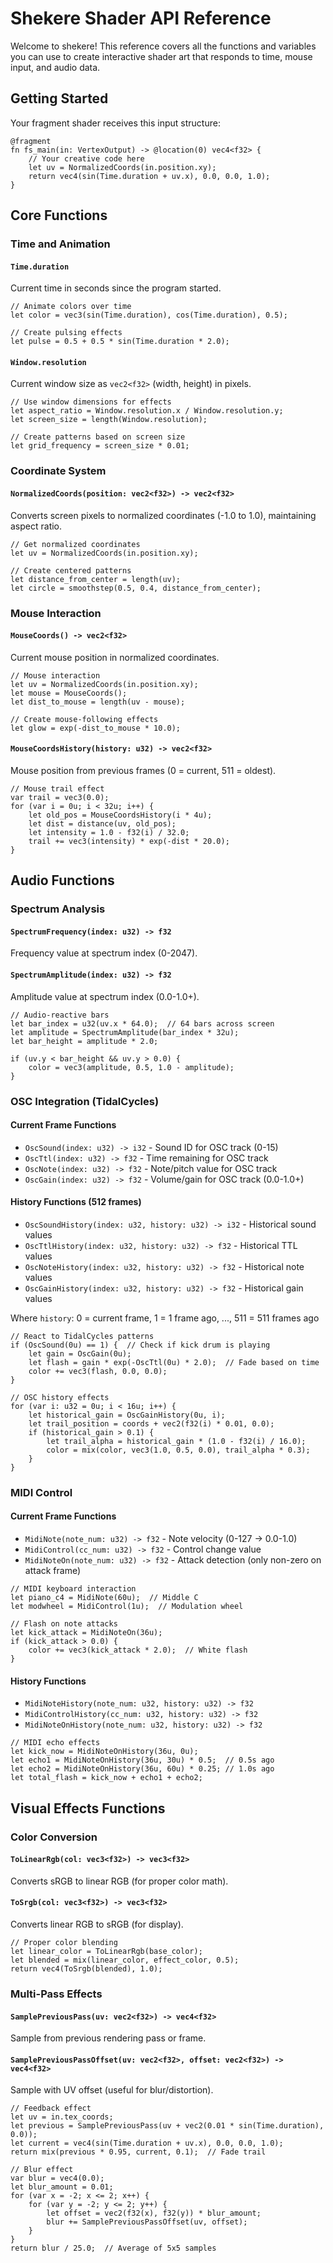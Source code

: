 # Shekere Shader API Reference

Welcome to shekere! This reference covers all the functions and variables you can use to create interactive shader art that responds to time, mouse input, and audio data.

## Getting Started

Your fragment shader receives this input structure:

```wgsl
@fragment
fn fs_main(in: VertexOutput) -> @location(0) vec4<f32> {
    // Your creative code here
    let uv = NormalizedCoords(in.position.xy);
    return vec4(sin(Time.duration + uv.x), 0.0, 0.0, 1.0);
}
```

## Core Functions

### Time and Animation

#### `Time.duration`
Current time in seconds since the program started.

```wgsl
// Animate colors over time
let color = vec3(sin(Time.duration), cos(Time.duration), 0.5);

// Create pulsing effects
let pulse = 0.5 + 0.5 * sin(Time.duration * 2.0);
```

#### `Window.resolution`
Current window size as `vec2<f32>` (width, height) in pixels.

```wgsl
// Use window dimensions for effects
let aspect_ratio = Window.resolution.x / Window.resolution.y;
let screen_size = length(Window.resolution);

// Create patterns based on screen size
let grid_frequency = screen_size * 0.01;
```

### Coordinate System

#### `NormalizedCoords(position: vec2<f32>) -> vec2<f32>`
Converts screen pixels to normalized coordinates (-1.0 to 1.0), maintaining aspect ratio.

```wgsl
// Get normalized coordinates
let uv = NormalizedCoords(in.position.xy);

// Create centered patterns
let distance_from_center = length(uv);
let circle = smoothstep(0.5, 0.4, distance_from_center);
```

### Mouse Interaction

#### `MouseCoords() -> vec2<f32>`
Current mouse position in normalized coordinates.

```wgsl
// Mouse interaction
let uv = NormalizedCoords(in.position.xy);
let mouse = MouseCoords();
let dist_to_mouse = length(uv - mouse);

// Create mouse-following effects
let glow = exp(-dist_to_mouse * 10.0);
```

#### `MouseCoordsHistory(history: u32) -> vec2<f32>`
Mouse position from previous frames (0 = current, 511 = oldest).

```wgsl
// Mouse trail effect
var trail = vec3(0.0);
for (var i = 0u; i < 32u; i++) {
    let old_pos = MouseCoordsHistory(i * 4u);
    let dist = distance(uv, old_pos);
    let intensity = 1.0 - f32(i) / 32.0;
    trail += vec3(intensity) * exp(-dist * 20.0);
}
```

## Audio Functions

### Spectrum Analysis

#### `SpectrumFrequency(index: u32) -> f32`
Frequency value at spectrum index (0-2047).

#### `SpectrumAmplitude(index: u32) -> f32`
Amplitude value at spectrum index (0.0-1.0+).

```wgsl
// Audio-reactive bars
let bar_index = u32(uv.x * 64.0);  // 64 bars across screen
let amplitude = SpectrumAmplitude(bar_index * 32u);
let bar_height = amplitude * 2.0;

if (uv.y < bar_height && uv.y > 0.0) {
    color = vec3(amplitude, 0.5, 1.0 - amplitude);
}
```

### OSC Integration (TidalCycles)

#### Current Frame Functions
- `OscSound(index: u32) -> i32` - Sound ID for OSC track (0-15)
- `OscTtl(index: u32) -> f32` - Time remaining for OSC track
- `OscNote(index: u32) -> f32` - Note/pitch value for OSC track
- `OscGain(index: u32) -> f32` - Volume/gain for OSC track (0.0-1.0+)

#### History Functions (512 frames)
- `OscSoundHistory(index: u32, history: u32) -> i32` - Historical sound values
- `OscTtlHistory(index: u32, history: u32) -> f32` - Historical TTL values
- `OscNoteHistory(index: u32, history: u32) -> f32` - Historical note values
- `OscGainHistory(index: u32, history: u32) -> f32` - Historical gain values

Where `history`: 0 = current frame, 1 = 1 frame ago, ..., 511 = 511 frames ago

```wgsl
// React to TidalCycles patterns
if (OscSound(0u) == 1) {  // Check if kick drum is playing
    let gain = OscGain(0u);
    let flash = gain * exp(-OscTtl(0u) * 2.0);  // Fade based on time
    color += vec3(flash, 0.0, 0.0);
}

// OSC history effects
for (var i: u32 = 0u; i < 16u; i++) {
    let historical_gain = OscGainHistory(0u, i);
    let trail_position = coords + vec2(f32(i) * 0.01, 0.0);
    if (historical_gain > 0.1) {
        let trail_alpha = historical_gain * (1.0 - f32(i) / 16.0);
        color = mix(color, vec3(1.0, 0.5, 0.0), trail_alpha * 0.3);
    }
}
```

### MIDI Control

#### Current Frame Functions
- `MidiNote(note_num: u32) -> f32` - Note velocity (0-127 → 0.0-1.0)
- `MidiControl(cc_num: u32) -> f32` - Control change value
- `MidiNoteOn(note_num: u32) -> f32` - Attack detection (only non-zero on attack frame)

```wgsl
// MIDI keyboard interaction
let piano_c4 = MidiNote(60u);  // Middle C
let modwheel = MidiControl(1u);  // Modulation wheel

// Flash on note attacks
let kick_attack = MidiNoteOn(36u);
if (kick_attack > 0.0) {
    color += vec3(kick_attack * 2.0);  // White flash
}
```

#### History Functions
- `MidiNoteHistory(note_num: u32, history: u32) -> f32`
- `MidiControlHistory(cc_num: u32, history: u32) -> f32`
- `MidiNoteOnHistory(note_num: u32, history: u32) -> f32`

```wgsl
// MIDI echo effects
let kick_now = MidiNoteOnHistory(36u, 0u);
let echo1 = MidiNoteOnHistory(36u, 30u) * 0.5;  // 0.5s ago
let echo2 = MidiNoteOnHistory(36u, 60u) * 0.25; // 1.0s ago
let total_flash = kick_now + echo1 + echo2;
```

## Visual Effects Functions

### Color Conversion

#### `ToLinearRgb(col: vec3<f32>) -> vec3<f32>`
Converts sRGB to linear RGB (for proper color math).

#### `ToSrgb(col: vec3<f32>) -> vec3<f32>`
Converts linear RGB to sRGB (for display).

```wgsl
// Proper color blending
let linear_color = ToLinearRgb(base_color);
let blended = mix(linear_color, effect_color, 0.5);
return vec4(ToSrgb(blended), 1.0);
```

### Multi-Pass Effects

#### `SamplePreviousPass(uv: vec2<f32>) -> vec4<f32>`
Sample from previous rendering pass or frame.

#### `SamplePreviousPassOffset(uv: vec2<f32>, offset: vec2<f32>) -> vec4<f32>`
Sample with UV offset (useful for blur/distortion).

```wgsl
// Feedback effect
let uv = in.tex_coords;
let previous = SamplePreviousPass(uv + vec2(0.01 * sin(Time.duration), 0.0));
let current = vec4(sin(Time.duration + uv.x), 0.0, 0.0, 1.0);
return mix(previous * 0.95, current, 0.1);  // Fade trail
```

```wgsl
// Blur effect
var blur = vec4(0.0);
let blur_amount = 0.01;
for (var x = -2; x <= 2; x++) {
    for (var y = -2; y <= 2; y++) {
        let offset = vec2(f32(x), f32(y)) * blur_amount;
        blur += SamplePreviousPassOffset(uv, offset);
    }
}
return blur / 25.0;  // Average of 5x5 samples
```

